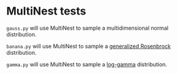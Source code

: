 # MultiNest tests

`gauss.py` will use MultiNest to sample a multidimensional normal distribution.

`banana.py` will use MultiNest to sample a  [generalized Rosenbrock](https://arxiv.org/abs/1903.09556) distribution. 

`gamma.py` will use MultiNest to sample a [log-gamma](https://docs.scipy.org/doc/scipy/reference/generated/scipy.stats.loggamma.html) distribution.
